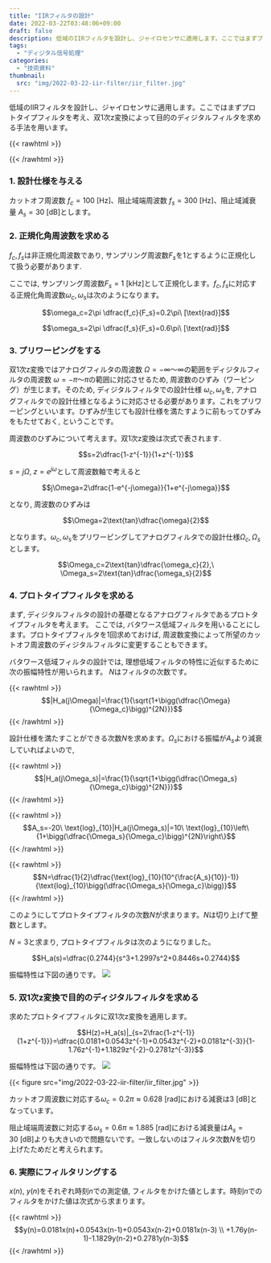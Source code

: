 ```yaml
---
title: "IIRフィルタの設計"
date: 2022-03-22T03:48:06+09:00
draft: false
description: 低域のIIRフィルタを設計し、ジャイロセンサに適用します。ここではまずプロトタイプフィルタを考え、双1次z変換によって目的のディジタルフィルタを求める手法を用います。
tags:
  - "ディジタル信号処理"
categories:
  - "技術資料"
thumbnail:
  src: "img/2022-03-22-iir-filter/iir_filter.jpg"
---
```


低域のIIRフィルタを設計し、ジャイロセンサに適用します。ここではまずプロトタイプフィルタを考え、双1次z変換によって目的のディジタルフィルタを求める手法を用います。

<!--more-->

{{< rawhtml >}}
<script src="https://cdnjs.cloudflare.com/ajax/libs/mathjax/2.7.4/MathJax.js?config=TeX-AMS-MML_HTMLorMML"></script>
<script type="text/x-mathjax-config">
    MathJax.Hub.Config({tex2jax: {inlineMath: [['$','$'], ['\\(','\\)']]}});
</script>
{{< /rawhtml >}}

### 1. 設計仕様を与える
カットオフ周波数 $f_c=100\ [\text{Hz}]$、阻止域端周波数 $f_s=300\ [\text{Hz}]$、阻止域減衰量 $A_s=30\ [\text{dB}]$とします。
### 2. 正規化角周波数を求める
$f_c, f_s$は非正規化周波数であり, サンプリング周波数$F_s$を$1$とするように正規化して扱う必要があります. 

ここでは, サンプリング周波数$F_s=1\ [\text{kHz}]$として正規化します。$f_c, f_s$に対応する正規化角周波数$\omega_c, \omega_s$は次のようになります。

$$\omega_c=2\pi \dfrac{f_c}{F_s}=0.2\pi\ [\text{rad}]$$

$$\omega_s=2\pi \dfrac{f_s}{F_s}=0.6\pi\ [\text{rad}]$$

### 3. プリワーピングをする
双1次z変換ではアナログフィルタの周波数 $\Omega=-\infty〜\infty$の範囲をディジタルフィルタの周波数 $\omega=-\pi〜\pi$の範囲に対応させるため, 周波数のひずみ（ワーピング）が生じます。そのため, ディジタルフィルタでの設計仕様 $\omega_c, \omega_s$を, アナログフィルタでの設計仕様となるように対応させる必要があります。これをプリワーピングといいます。ひずみが生じても設計仕様を満たすように前もってひずみをもたせておく, ということです。

周波数のひずみについて考えます。双1次z変換は次式で表されます.

$$s=2\dfrac{1-z^{-1}}{1+z^{-1}}$$

$s=j\Omega,\ z=e^{j\omega}$として周波数軸で考えると

$$j\Omega=2\dfrac{1-e^{-j\omega}}{1+e^{-j\omega}}$$

となり, 周波数のひずみは

$$\Omega=2\text{tan}\dfrac{\omega}{2}$$

となります。$\omega_c, \omega_s$をプリワーピングしてアナログフィルタでの設計仕様$\Omega_c, \Omega_s$とします。

$$\Omega_c=2\text{tan}\dfrac{\omega_c}{2},\ \Omega_s=2\text{tan}\dfrac{\omega_s}{2}$$

### 4. プロトタイプフィルタを求める
まず, ディジタルフィルタの設計の基礎となるアナログフィルタであるプロトタイプフィルタを考えます。
ここでは, バタワース低域フィルタを用いることにします。プロトタイプフィルタを1回求めておけば, 周波数変換によって所望のカットオフ周波数のディジタルフィルタに変更することもできます。

バタワース低域フィルタの設計では, 理想低域フィルタの特性に近似するために次の振幅特性が用いられます。
$N$はフィルタの次数です。

{{< rawhtml >}}
$$|H_a(j\Omega)|=\frac{1}{\sqrt{1+\bigg(\dfrac{\Omega}{\Omega_c}\bigg)^{2N}}}$$
{{< /rawhtml >}}

設計仕様を満たすことができる次数$N$を求めます。$\Omega_s$における振幅が$A_s$より減衰していればよいので,

{{< rawhtml >}}
$$|H_a(j\Omega_s)|=\frac{1}{\sqrt{1+\bigg(\dfrac{\Omega_s}{\Omega_c}\bigg)^{2N}}}$$
{{< /rawhtml >}}

{{< rawhtml >}}
$$A_s=-20\ \text{log}_{10}|H_a(j\Omega_s)|=10\ \text{log}_{10}\left\{1+\bigg(\dfrac{\Omega_s}{\Omega_c}\bigg)^{2N}\right\}$$
{{< /rawhtml >}}

{{< rawhtml >}}
$$N=\dfrac{1}{2}\dfrac{\text{log}_{10}(10^{\frac{A_s}{10}}-1)}{\text{log}_{10}\bigg(\dfrac{\Omega_s}{\Omega_c}\bigg)}$$
{{< /rawhtml >}}

このようにしてプロトタイプフィルタの次数$N$が求まります。$N$は切り上げて整数とします。

$N=3$と求まり, プロトタイプフィルタは次のようになりました。

$$H_a(s)=\dfrac{0.2744}{s^3+1.2997s^2+0.8446s+0.2744}$$

振幅特性は下図の通りです。
![](https://i.imgur.com/KsTMu5R.jpg)
### 5. 双1次z変換で目的のディジタルフィルタを求める
求めたプロトタイプフィルタに双1次z変換を適用します。

$$H(z)=H_a(s)|_{s=2\frac{1-z^{-1}}{1+z^{-1}}}=\dfrac{0.0181+0.0543z^{-1}+0.0543z^{-2}+0.0181z^{-3}}{1-1.76z^{-1}+1.1829z^{-2}-0.2781z^{-3}}$$

振幅特性は下図の通りです。
![](https://i.imgur.com/qrJNXX7.jpg)

{{< figure src="img/2022-03-22-iir-filter/iir_filter.jpg" >}}

カットオフ周波数に対応する$\omega_c=0.2\pi\approx0.628\ [\text{rad}]$における減衰は$3\ [\text{dB}]$となっています。

阻止域端周波数に対応する$\omega_s=0.6\pi\approx1.885\ [\text{rad}]$における減衰量は$A_s=30\ [\text{dB}]$よりも大きいので問題ないです。一致しないのはフィルタ次数$N$を切り上げたためだと考えられます。
### 6. 実際にフィルタリングする
$x(n),\ y(n)$をそれぞれ時刻$n$での測定値, フィルタをかけた値とします。時刻$n$でのフィルタをかけた値は次式から求まります。

{{< rawhtml >}}
$$y(n)=0.0181x(n)+0.0543x(n-1)+0.0543x(n-2)+0.0181x(n-3) \\
+1.76y(n-1)-1.1829y(n-2)+0.2781y(n-3)$$
{{< /rawhtml >}}

<!--
ジャイロセンサから取得した$x,\ y$ それぞれ$M=126(=2^7)$個のデータを離散フーリエ変換して比較しました。
#### フィルタをかけない場合の離散フーリエ変換
$$X(k)=\sum_{n=0}^{M-1}x(n)e^{-j\frac{2\pi}{M}kn}$$

![](https://i.imgur.com/rkGsG9Z.jpg)
#### フィルタをかけた場合の離散フーリエ変換
$$Y(k)=\sum_{n=0}^{M-1}y(n)e^{-j\frac{2\pi}{M}kn}$$

![](https://i.imgur.com/j5UJoCu.jpg)

非正規化周波数の間隔は$\Delta F=\dfrac{F_s}{M}\approx7.94\ [\text{Hz}]$です。
-->

